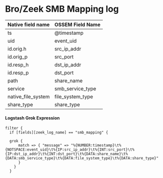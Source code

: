 # Bro/Zeek SMB Mapping log

|Native field name            |OSSEM Field Name                   |
|:----------------------------|:----------------------------------|
| ts                          | @timestamp                        |
| uid                         | event_uid                         |
| id.orig.h                   | src_ip_addr                       |
| id.orig_p                   | src_port                          |
| id.resp_h                   | dst_ip_addr                       |
| id.resp_p                   | dst_port                          |
| path                        | share_name                        |
| service                     | smb_service_type                  |
| native_file_system          | file_system_type                  |
| share_type                  | share_type                        |


#### Logstash Grok Expression

```
filter {
  if [fields][zeek_log_name] == "smb_mapping" {

  grok {
      match => { "message" => "%{NUMBER:timestamp}\t%{NOTSPACE:event_uid}\t%{IP:src_ip_addr}\t%{INT:src_port}\t%{IP:dst_ip_addr}\t%{INT:dst_port}\t%{DATA:share_name}\t%{DATA:smb_service_type}\t%{DATA:file_system_type}\t%{DATA:share_type}" 
      }
    }
  }
```